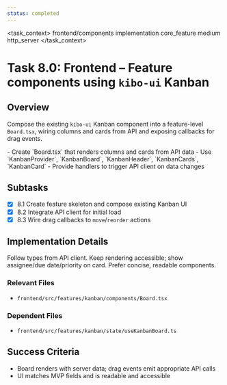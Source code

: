 ```yaml
---
status: completed
---
```


<task_context>
<domain>frontend/components</domain>
<type>implementation</type>
<scope>core_feature</scope>
<complexity>medium</complexity>
<dependencies>http_server</dependencies>
</task_context>

# Task 8.0: Frontend – Feature components using `kibo-ui` Kanban

## Overview

Compose the existing `kibo-ui` Kanban component into a feature-level `Board.tsx`, wiring columns and cards from API and exposing callbacks for drag events.

<requirements>
- Create `Board.tsx` that renders columns and cards from API data
- Use `KanbanProvider`, `KanbanBoard`, `KanbanHeader`, `KanbanCards`, `KanbanCard`
- Provide handlers to trigger API client on data changes
</requirements>

## Subtasks

- [x] 8.1 Create feature skeleton and compose existing Kanban UI
- [x] 8.2 Integrate API client for initial load
- [x] 8.3 Wire drag callbacks to `move`/`reorder` actions

## Implementation Details

Follow types from API client. Keep rendering accessible; show assignee/due date/priority on card. Prefer concise, readable components.

### Relevant Files

- `frontend/src/features/kanban/components/Board.tsx`

### Dependent Files

- `frontend/src/features/kanban/state/useKanbanBoard.ts`

## Success Criteria

- Board renders with server data; drag events emit appropriate API calls
- UI matches MVP fields and is readable and accessible
